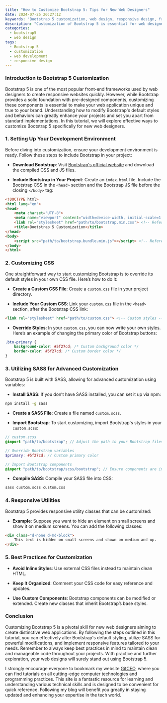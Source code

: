 ```yaml
---
title: "How to Customize Bootstrap 5: Tips for New Web Designers"
date: 2024-07-25 20:27:12
keywords: "Bootstrap 5 customization, web design, responsive design, frontend framework, Bootstrap tips"
description: "Customization of Bootstrap 5 is essential for web designers who want to create unique web applications. In this guide, we will explore various methods to tailor Bootstrap to fit your design requirements. We will cover step-by-step instructions for modifying Bootstrap’s styles, utilizing SASS for custom variables, implementing responsive utilities, and enhancing your UI components. This comprehensive tutorial will also provide tips on best practices, ensuring that your web application not only looks good but functions well across devices. By mastering Bootstrap 5 customization, you will elevate your web design skills and create outstanding user experiences. Join us on this journey to unlock the full potential of Bootstrap 5!"
categories:
  - bootstrap5
  - web design
tags:
  - Bootstrap 5
  - customization
  - web development
  - responsive design
---
```


### Introduction to Bootstrap 5 Customization

Bootstrap 5 is one of the most popular front-end frameworks used by web designers to create responsive websites quickly. However, while Bootstrap provides a solid foundation with pre-designed components, customizing these components is essential to make your web application unique and true to your brand. Understanding how to modify Bootstrap's default styles and behaviors can greatly enhance your projects and set you apart from standard implementations. In this tutorial, we will explore effective ways to customize Bootstrap 5 specifically for new web designers.

<!-- more -->

### 1. Setting Up Your Development Environment

Before diving into customization, ensure your development environment is ready. Follow these steps to include Bootstrap in your project:

- **Download Bootstrap**: Visit [Bootstrap's official website](https://getbootstrap.com/) and download the compiled CSS and JS files.

- **Include Bootstrap in Your Project**: Create an `index.html` file. Include the Bootstrap CSS in the `<head>` section and the Bootstrap JS file before the closing `</body>` tag:

```html
<!DOCTYPE html>
<html lang="en">
<head>
    <meta charset="UTF-8">
    <meta name="viewport" content="width=device-width, initial-scale=1.0">
    <link rel="stylesheet" href="path/to/bootstrap.min.css"> <!-- Reference Bootstrap CSS -->
    <title>Bootstrap 5 Customization</title>
</head>
<body>
    <script src="path/to/bootstrap.bundle.min.js"></script> <!-- Reference Bootstrap JS -->
</body>
</html>
```

### 2. Customizing CSS

One straightforward way to start customizing Bootstrap is to override its default styles in your own CSS file. Here’s how to do it:

- **Create a Custom CSS File**: Create a `custom.css` file in your project directory.

- **Include Your Custom CSS**: Link your `custom.css` file in the `<head>` section, after the Bootstrap CSS link:

```html
<link rel="stylesheet" href="path/to/custom.css"> <!-- Custom styles -->
```

- **Override Styles**: In your `custom.css`, you can now write your own styles. Here’s an example of changing the primary color of Bootstrap buttons:

```css
.btn-primary {
    background-color: #5f27cd; /* Custom background color */
    border-color: #5f27cd; /* Custom border color */
}
```

### 3. Utilizing SASS for Advanced Customization

Bootstrap 5 is built with SASS, allowing for advanced customization using variables:

- **Install SASS**: If you don’t have SASS installed, you can set it up via npm:

```bash
npm install -g sass
```

- **Create a SASS File**: Create a file named `custom.scss`.

- **Import Bootstrap**: To start customizing, import Bootstrap's styles in your `custom.scss`:

```scss
// custom.scss
@import "path/to/bootstrap"; // Adjust the path to your Bootstrap files

// Override Bootstrap variables
$primary: #5f27cd; // Custom primary color

// Import Bootstrap components
@import "path/to/bootstrap/scss/bootstrap"; // Ensure components are imported after variables
```

- **Compile SASS**: Compile your SASS file into CSS:

```bash
sass custom.scss custom.css
```

### 4. Responsive Utilities

Bootstrap 5 provides responsive utility classes that can be customized:

- **Example**: Suppose you want to hide an element on small screens and show it on medium screens. You can add the following classes:

```html
<div class="d-none d-md-block">
    This text is hidden on small screens and shown on medium and up.
</div>
```

### 5. Best Practices for Customization

- **Avoid Inline Styles**: Use external CSS files instead to maintain clean HTML.

- **Keep It Organized**: Comment your CSS code for easy reference and updates.

- **Use Custom Components**: Bootstrap components can be modified or extended. Create new classes that inherit Bootstrap’s base styles.

### Conclusion

Customizing Bootstrap 5 is a pivotal skill for new web designers aiming to create distinctive web applications. By following the steps outlined in this tutorial, you can effectively alter Bootstrap's default styling, utilize SASS for powerful modifications, and implement responsive features tailored to your needs. Remember to always keep best practices in mind to maintain clean and manageable code throughout your projects. With practice and further exploration, your web designs will surely stand out using Bootstrap 5.

I strongly encourage everyone to bookmark my website [GitCEO](https://gitceo.com), where you can find tutorials on all cutting-edge computer technologies and programming practices. This site is a fantastic resource for learning and understanding various technical skills and is designed to be convenient for quick reference. Following my blog will benefit you greatly in staying updated and enhancing your expertise in the tech world.